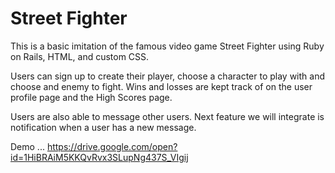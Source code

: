# Street Fighter

This is a basic imitation of the famous video game Street Fighter using Ruby on Rails, HTML, and custom CSS.

Users can sign up to create their player, choose a character to play with and choose and enemy to fight. Wins and losses are kept track of on the user profile page and the High Scores page.

Users are also able to message other users. Next feature we will integrate is notification when a user has a new message.

Demo ...
https://drive.google.com/open?id=1HiBRAiM5KKQvRvx3SLupNg437S_VIgij
